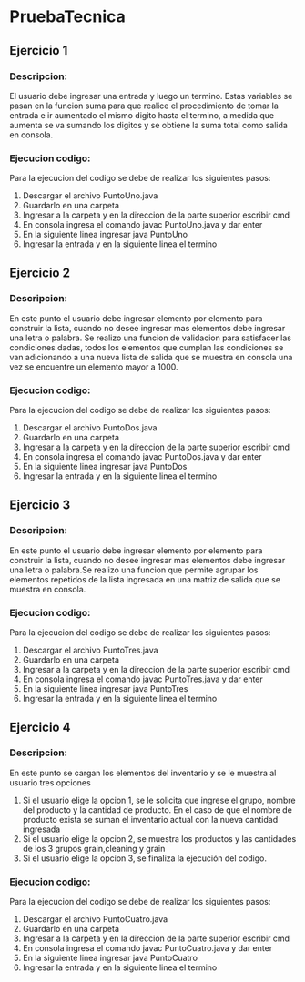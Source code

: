 # PruebaTecnica

## Ejercicio 1
### Descripcion:
El usuario debe ingresar una entrada y luego un termino. Estas variables se pasan en la funcion suma para que realice el procedimiento de 
tomar la entrada e ir aumentado el mismo digito hasta el termino, a medida que aumenta se va sumando los digitos y se obtiene la 
suma total como salida en consola.
  
### Ejecucion codigo:
Para la ejecucion del codigo se debe de realizar los siguientes pasos:
1. Descargar el archivo PuntoUno.java
2. Guardarlo en una carpeta
3. Ingresar a la carpeta y en la direccion de la parte superior escribir cmd
4. En consola ingresa el comando javac PuntoUno.java y dar enter
5. En la siguiente linea ingresar java PuntoUno
6. Ingresar la entrada y en la siguiente linea el termino

## Ejercicio 2
### Descripcion:
En este punto el usuario debe ingresar elemento por elemento para construir la lista, cuando no desee ingresar mas elementos debe ingresar una letra o palabra. Se realizo una funcion de validacion para satisfacer las condiciones dadas, todos los elementos que cumplan las condiciones se van adicionando a una nueva lista de salida que se muestra en consola una vez se encuentre un elemento mayor a 1000.

### Ejecucion codigo:
Para la ejecucion del codigo se debe de realizar los siguientes pasos:
1. Descargar el archivo PuntoDos.java
2. Guardarlo en una carpeta
3. Ingresar a la carpeta y en la direccion de la parte superior escribir cmd
4. En consola ingresa el comando javac PuntoDos.java y dar enter
5. En la siguiente linea ingresar java PuntoDos
6. Ingresar la entrada y en la siguiente linea el termino

## Ejercicio 3
### Descripcion:
En este punto el usuario debe ingresar elemento por elemento para construir la lista, cuando no desee ingresar mas elementos debe ingresar una letra o palabra.Se realizo una funcion que permite agrupar los elementos repetidos de la lista ingresada en una matriz de salida que se muestra en consola.
### Ejecucion codigo:
Para la ejecucion del codigo se debe de realizar los siguientes pasos:
1. Descargar el archivo PuntoTres.java
2. Guardarlo en una carpeta
3. Ingresar a la carpeta y en la direccion de la parte superior escribir cmd
4. En consola ingresa el comando javac PuntoTres.java y dar enter
5. En la siguiente linea ingresar java PuntoTres
6. Ingresar la entrada y en la siguiente linea el termino

## Ejercicio 4
### Descripcion:
En este punto se cargan los elementos del inventario y se le muestra al usuario tres opciones
1. Si el usuario elige la opcion 1, se le solicita que ingrese el grupo, nombre del producto y la cantidad de producto. En el caso de que el nombre de producto exista se suman el inventario actual con la nueva cantidad ingresada
2. Si el usuario elige la opcion 2, se muestra los productos y las cantidades de los 3 grupos grain,cleaning y grain
3. Si el usuario elige la opcion 3, se finaliza la ejecución del codigo. 
### Ejecucion codigo:
Para la ejecucion del codigo se debe de realizar los siguientes pasos:
1. Descargar el archivo PuntoCuatro.java
2. Guardarlo en una carpeta
3. Ingresar a la carpeta y en la direccion de la parte superior escribir cmd
4. En consola ingresa el comando javac PuntoCuatro.java y dar enter
5. En la siguiente linea ingresar java PuntoCuatro
6. Ingresar la entrada y en la siguiente linea el termino
